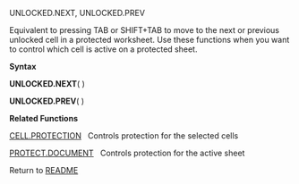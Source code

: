 UNLOCKED.NEXT, UNLOCKED.PREV

Equivalent to pressing TAB or SHIFT+TAB to move to the next or previous
unlocked cell in a protected worksheet. Use these functions when you
want to control which cell is active on a protected sheet.

**Syntax**

**UNLOCKED.NEXT**( )

**UNLOCKED.PREV**( )

**Related Functions**

[CELL.PROTECTION](CELL.PROTECTION.md)&nbsp;&nbsp;&nbsp;Controls protection for the selected
cells

[PROTECT.DOCUMENT](PROTECT.DOCUMENT.md)&nbsp;&nbsp;&nbsp;Controls protection for the active
sheet



Return to [README](README.md)

